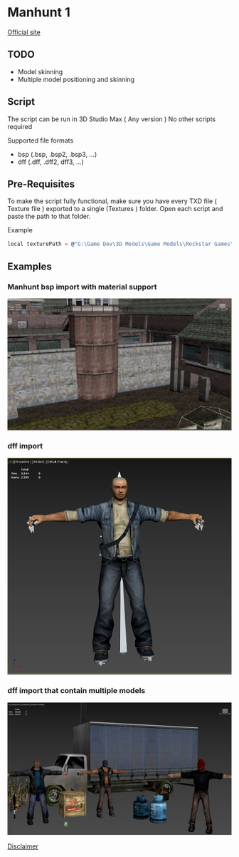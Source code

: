 # Manhunt 1

[Official site](https://www.rockstargames.com/games/manhunt)

## TODO
- Model skinning
- Multiple model positioning and skinning

## Script
The script can be run in 3D Studio Max ( Any version )
No other scripts required

Supported file formats
- bsp (.bsp, .bsp2, .bsp3, ...)
- dff (.dff, .dff2, dff3, ...)

## Pre-Requisites
To make the script fully functional, make sure you have every TXD file ( Texture file ) exported to a single (Textures ) folder.
Open each script and paste the path to that folder.

Example
``` c#
local texturePath = @"G:\Game Dev\3D Models\Game Models\Rockstar Games\Manhunt\Textures\"
```


## Examples

### Manhunt bsp import with material support
![Manhunt](../../images/import_bsp_001.jpg)

### dff import
![Cash](../../images/import_dff_cash.jpg)

### dff import that contain multiple models
![dff](../../images/import_dff_multiple.jpg)

[Disclaimer](../../Disclaimer.md)